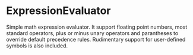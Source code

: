 # ExpressionEvaluator
Simple math expression evaluator.
It support floating point numbers, most standard operators, plus or minus unary operators and parantheses to override default precedence rules. Rudimentary support for user-defined symbols is also included.
